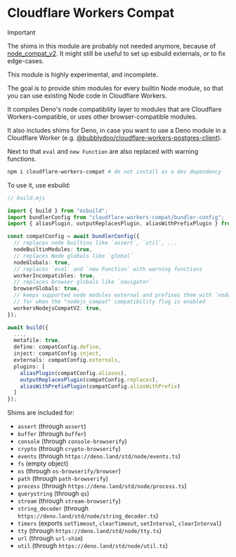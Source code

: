 # Cloudflare Workers Compat

> [!IMPORTANT]
> The shims in this module are probably not needed anymore, because of [node_compat_v2](https://developers.cloudflare.com/workers/runtime-apis/nodejs/).
> It might still be useful to set up esbuild externals, or to fix edge-cases.

This module is highly experimental, and incomplete.

The goal is to provide shim modules for every builtin Node module, so that you can use existing Node code in Cloudflare Workers.

It compiles Deno's node compatibility layer to modules that are Cloudflare Workers-compatible, or uses other browser-compatible modules.

It also includes shims for Deno, in case you want to use a Deno module in a Cloudflare Worker (e.g. [@bubblydoo/cloudflare-workers-postgres-client](https://github.com/bubblydoo/cloudflare-workers-postgres-client)).

Next to that `eval` and `new Function` are also replaced with warning functions.

```bash
npm i cloudflare-workers-compat # do not install as a dev dependency
```

To use it, use esbuild:

```ts
// build.mjs

import { build } from "esbuild";
import bundlerConfig from "cloudflare-workers-compat/bundler-config";
import { aliasPlugin, outputReplacesPlugin, aliasWithPrefixPlugin } from "cloudflare-workers-compat/esbuild";

const compatConfig = await bundlerConfig({
  // replaces node builtins like `assert`, `util`, ...
  nodeBuiltinModules: true,
  // replaces Node globals like `global`
  nodeGlobals: true,
  // replaces `eval` and `new Function` with warning functions
  workerIncompatibles: true,
  // replaces browser globals like `navigator`
  browserGlobals: true,
  // keeps supported node modules external and prefixes them with `node:`,
  // for when the "nodejs_compat" compatibility flag is enabled
  workersNodejsCompatV2: true,
});

await build({
  ...,
  metafile: true,
  define: compatConfig.define,
  inject: compatConfig.inject,
  externals: compatConfig.externals,
  plugins: [
    aliasPlugin(compatConfig.aliases),
    outputReplacesPlugin(compatConfig.replaces),
    aliasWithPrefixPlugin(compatConfig.aliasWithPrefix)
  ]
});
```

Shims are included for:

- `assert` (through `assert`)
- `buffer` (through `buffer`)
- `console` (through `console-browserify`)
- `crypto` (through `crypto-browserify`)
- `events` (through `https://deno.land/std/node/events.ts`)
- `fs` (empty object)
- `os` (through `os-browserify/browser`)
- `path` (through `path-browserify`)
- `process` (through `https://deno.land/std/node/process.ts`)
- `querystring` (through `qs`)
- `stream` (through `stream-browserify`)
- `string_decoder` (through `https://deno.land/std/node/string_decoder.ts`)
- `timers` (exports `setTimeout`, `clearTimeout`, `setInterval`, `clearInterval`)
- `tty` (through `https://deno.land/std/node/tty.ts`)
- `url` (through `url-shim`)
- `util` (through `https://deno.land/std/node/util.ts`)
